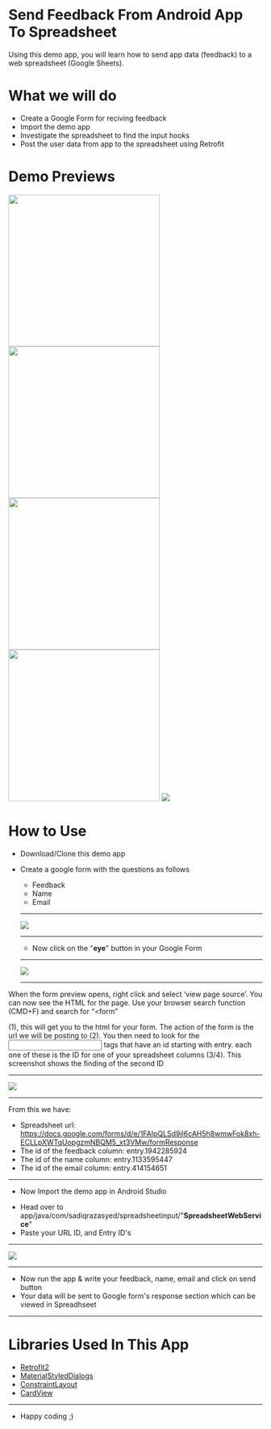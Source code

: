 # Send Feedback From Android App To Spreadsheet

Using this demo app, you will learn how to send app data (feedback) to a web spreadsheet (Google Sheets).

# What we will do
* Create a Google Form for reciving feedback
* Import the demo app 
* Investigate the spreadsheet to find the input hooks
* Post the user data from app to the spreadsheet using Retrofit

# Demo Previews
<img src="https://drive.google.com/uc?id=1Xa2zeKq4t-4l1njsnpsgeRnFPwPXdNVh" width="300"> <img src="https://drive.google.com/uc?id=1x6ULAtsypLKirt8J67CEwN0lSAVx3fkw" width="300"> 
<img src="https://drive.google.com/uc?id=106INU0Cl2sWGOM0jR8FkV_RRPiA8a82e" width="300"> <img src="https://drive.google.com/uc?id=1glLvoD1bzRduIAVcfqZC4dWqK_V22Vas" width="300">
<img src="https://drive.google.com/uc?id=1Z32oWuS-DW19aQYiru-mmHhdMNJWw0mO">

# How to Use

* Download/Clone this demo app
* Create a google form with the questions as follows

	- Feedback
  	- Name
    - Email
    ---
    
    <img src="https://drive.google.com/uc?id=1flLai5HfPFf5nFN3_EBzSAdW8fKwPqZR">
    
    ---
    - Now click on the "<b>eye</b>" button in your Google Form
    ---
 
    <img src="https://drive.google.com/uc?id=1J9uzix45F4T3u1g2IWPQJI-TR9GPEw7G">
    
    ---
    
When the form preview opens, right click and select ‘view page source’. You can now see the HTML for the page. Use your browser search function (CMD+F) and search for “<form”

(1), this will get you to the html for your form. The action of the form is the url we will be posting to 
(2). You then need to look for the <input> tags that have an id starting with entry. each one of these is the ID for one of your spreadsheet columns 
(3/4).
This screenshot shows the finding of the second ID

---
 
<img src="https://drive.google.com/uc?id=1B39AbjCK5wim0jH6ZtcypZbLTOzbw8LC">
    
---

From this we have:

*  Spreadsheet url:
https://docs.google.com/forms/d/e/1FAIpQLSd9jl6cAH5h8wmwFok8xh-ECLLpXWTqUopgzmNBQM5_xt3VMw/formResponse
* The id of the feedback column: entry.1942285924  
* The id of the name column: entry.1133595447
* The id of the email column: entry.414154651

---

* Now Import the demo app in Android Studio
 - Head over to app/java/com/sadiqrazasyed/spreadsheetinput/"<b>SpreadsheetWebService</b>"
 - Paste your URL ID, and Entry ID's
 
--- 

 <img src="https://drive.google.com/uc?id=1jGUcw1REZhSZT7UD1-ZJwgMULcq8r6hH">

---

* Now run the app & write your feedback, name, email and click on send button
* Your data will be sent to Google form's response section which can be viewed in Spreadhseet

---
# Libraries Used In This App

- [Retrofit2](https://github.com/square/retrofit)
- [MaterialStyledDialogs](https://github.com/javiersantos/MaterialStyledDialogs)
- [ConstraintLayout](https://developer.android.com/reference/android/support/constraint/ConstraintLayout.html)
- [CardView](https://developer.android.com/reference/android/support/v7/widget/CardView.html)

---

* Happy coding ;)




    
